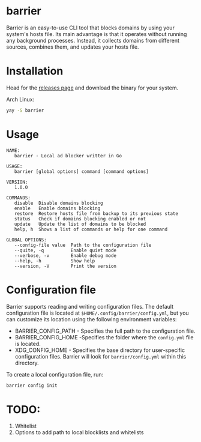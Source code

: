 # barrier

Barrier is an easy-to-use CLI tool that blocks domains by using your system's hosts file.
Its main advantage is that it operates without running any background processes.
Instead, it collects domains from different sources, combines them, and updates your hosts file.

# Installation

Head for the [releases page](https://github.com/wittyjudge/barrier/releases) and download the binary for your system.

Arch Linux:

```bash
yay -S barrier
```

# Usage

```
NAME:
   barrier - Local ad blocker writter in Go

USAGE:
   barrier [global options] command [command options]

VERSION:
   1.0.0

COMMANDS:
   disable  Disable domains blocking
   enable   Enable domains blocking
   restore  Restore hosts file from backup to its previous state
   status   Check if domains blocking enabled or not
   update   Update the list of domains to be blocked
   help, h  Shows a list of commands or help for one command

GLOBAL OPTIONS:
   --config-file value  Path to the configuration file
   --quite, -q          Enable quiet mode
   --verbose, -v        Enable debug mode
   --help, -h           Show help
   --version, -V        Print the version
```

# Configuration file

Barrier supports reading and writing configuration files.
The default configuration file is located at `$HOME/.config/barrier/config.yml`,
but you can customize its location using the following environment variables:

- BARRIER_CONFIG_PATH - Specifies the full path to the configuration file.
- BARRIER_CONFIG_HOME -Specifies the folder where the `config.yml` file is located.
- XDG_CONFIG_HOME - Specifies the base directory for user-specific configuration files. Barrier will look for `barrier/config.yml` within this directory.

To create a local configuration file, run:

```bash
barrier config init
```

# TODO:

1. Whitelist
2. Options to add path to local blocklists and whitelists
